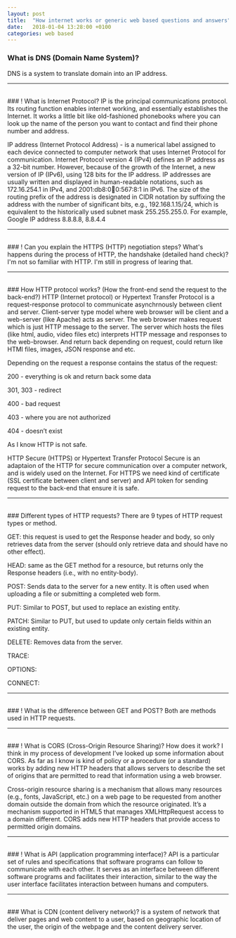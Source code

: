 ```yaml
---
layout: post
title:  "How internet works or generic web based questions and answers"
date:   2018-01-04 13:28:00 +0100
categories: web based
---
```



### What is DNS (Domain Name System)?
DNS is a system to translate domain into an IP address.


---
<br>
### ! What is Internet Protocol?
IP is the principal communications protocol.
Its routing function enables internet working, and essentially establishes the Internet.
It works a little bit like old-fashioned phonebooks where you can look up the name of the person you want to contact and find their phone number and address.

IP address (Internet Protocol Address) - is a numerical label assigned to each device connected to computer network that uses Internet Protocol for communication.
Internet Protocol version 4 (IPv4) defines an IP address as a 32-bit number.
However, because of the growth of the Internet, a new version of IP (IPv6), using 128 bits for the IP address.
IP addresses are usually written and displayed in human-readable notations, such as 172.16.254.1 in IPv4, and 2001:db8:0:1234:0:567:8:1 in IPv6.
The size of the routing prefix of the address is designated in CIDR notation by suffixing the address with the number of significant bits, e.g., 192.168.1.15/24,
which is equivalent to the historically used subnet mask 255.255.255.0. For example, Google IP address 8.8.8.8, 8.8.4.4

---
<br>
### ! Can you explain the HTTPS (HTTP) negotiation steps? What's happens during the process of HTTP, the handshake (detailed hand check)?
I'm not so familiar with HTTP.
I'm still in progress of learing that.


---
<br>
###  How HTTP protocol works? (How the front-end send the request to the back-end?)
HTTP (Internet protocol) or Hypertext Transfer Protocol is a request-response protocol to communicate asynchrnously between client and server.
Client-server type model where web browser will be client and a web-server (like Apache) acts as server.
The web browser makes request which is just HTTP message to the server.
The server which hosts the files (like html, audio, video files etc) interprets HTTP message and responses to the web-browser.
And return back depending on request, could return like HTMl files, images, JSON response and etc.

Depending on the request a response contains the status of the request:

200 - everything is ok and return back some data

301, 303 - redirect

400 - bad request

403 - where you are not authorized

404 - doesn’t exist

As I know HTTP is not safe.

HTTP Secure (HTTPS) or Hypertext Transfer Protocol Secure is an adaptaion of the HTTP for secure communication over a computer network, and is widely used on the Internet.
For HTTPS we need kind of certificate (SSL certificate between client and server) and API token for sending request to the back-end that ensure it is safe.


---
<br>
###  Different types of HTTP requests?
There are 9 types of HTTP request types or method.

GET: this request is used to get the Response header and body, so only retrieves data from the server (should only retrieve data and should have no other effect).

HEAD: same as the GET method for a resource, but returns only the Response headers (i.e., with no entity-body).

POST: Sends data to the server for a new entity. It is often used when uploading a file or submitting a completed web form.

PUT: Similar to POST, but used to replace an existing entity.

PATCH: Similar to PUT, but used to update only certain fields within an existing entity.

DELETE: Removes data from the server.

TRACE:

OPTIONS:

CONNECT:

---
<br>
### ! What is the difference between GET and POST?
Both are methods used in HTTP requests.


---
<br>
### ! What is CORS (Cross-Origin Resource Sharing)? How does it work?
I think in my process of development I’ve looked up some information about CORS.
As far as I know is kind of policy or a procedure (or a standard) works by adding new HTTP headers that allows servers to describe the set of origins that are permitted to read that information using a web browser.

Cross-origin resource sharing is a mechanism that allows many resources (e.g., fonts, JavaScript, etc.) on a web page to be requested from another domain outside the domain from which the resource originated.
It’s a mechanism supported in HTML5 that manages XMLHttpRequest access to a domain different.
CORS adds new HTTP headers that provide access to permitted origin domains.


---
<br>
### ! What is API (application programming interface)?
API is a particular set of rules and specifications that software programs can follow to communicate with each other.
It serves as an interface between different software programs and facilitates their interaction,
similar to the way the user interface facilitates interaction between humans and computers.


---
<br>
### What is CDN (content delivery network)?
is a system of network that deliver pages and web content to a user, based on geographic location of the user, the origin of the webpage and the content delivery server.
